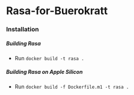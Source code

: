 # Rasa-for-Buerokratt

### Installation

##### Building Rasa

- Run `docker build -t rasa .`

##### Building Rasa on Apple Silicon

- Run `docker build -f Dockerfile.m1 -t rasa .`
